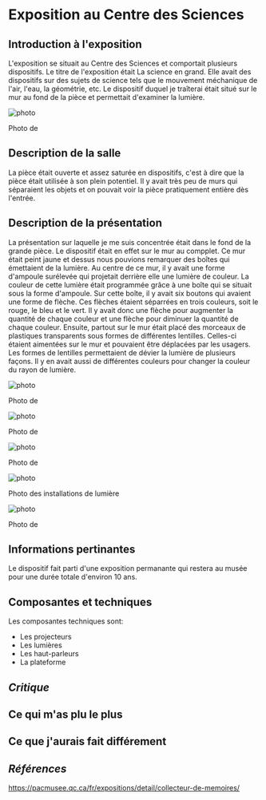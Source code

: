 # **Exposition au Centre des Sciences**

## Introduction à l'exposition

L'exposition se situait au Centre des Sciences et comportait plusieurs dispositifs. Le titre de l'exposition était La science en grand. Elle avait des dispositifs sur des sujets de science tels que le mouvement méchanique de l'air, l'eau, la géométrie, etc. Le dispositif duquel je traîterai était situé sur le mur au fond de la pièce et permettait d'examiner la lumière. 

![photo](./media/)

Photo de

## Description de la salle

La pièce était ouverte et assez saturée en dispositifs, c'est à dire que la pièce était utilisée à son plein potentiel. Il y avait très peu de murs qui séparaient les objets et on pouvait voir la pièce pratiquement entière dès l'entrée.

## Description de la présentation

La présentation sur laquelle je me suis concentrée était dans le fond de la grande pièce. Le dispositif était en effet sur le mur au compplet. Ce mur était peint jaune et dessus nous pouvions remarquer des boîtes qui émettaient de la lumière. Au centre de ce mur, il y avait une forme d'ampoule surélevée qui projetait derrière elle une lumière de couleur. La couleur de cette lumière était programmée grâce à une boîte qui se situait sous la forme d'ampoule. Sur cette boîte, il y avait six boutons qui avaient une forme de flèche. Ces flèches étaient séparrées en trois couleurs, soit le rouge, le bleu et le vert. Il y avait donc une flèche pour augmenter la quantité de chaque couleur et une flèche pour diminuer la quantité de chaque couleur. Ensuite, partout sur le mur était placé des morceaux de plastiques transparents sous formes de différentes lentilles. Celles-ci étaient aimentées sur le mur et pouvaient être déplacées par les usagers. Les formes de lentilles permettaient de dévier la lumière de plusieurs façons. Il y en avait aussi de différentes couleurs pour changer la couleur du rayon de lumière.

![photo](./media/)

Photo de

![photo](./media/)

Photo de

![photo](./media/)

Photo de

![photo](./media/)

Photo des installations de lumière

![photo](./media/)

Photo de

## Informations pertinantes

Le dispositif fait parti d'une exposition permanante qui restera au musée pour une durée totale d'environ 10 ans.

## Composantes et techniques

 Les composantes techniques sont:
 - Les projecteurs
 - Les lumières
 - Les haut-parleurs
 - La plateforme



## ***Critique***

## Ce qui m'as plu le plus



## Ce que j'aurais fait différement



## ***Références***

https://pacmusee.qc.ca/fr/expositions/detail/collecteur-de-memoires/
